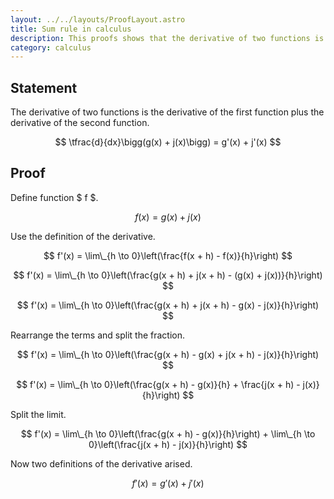 ```yaml
---
layout: ../../layouts/ProofLayout.astro
title: Sum rule in calculus
description: This proofs shows that the derivative of two functions is the derivative of the first function plus the derivative of the second function.
category: calculus
---
```


## Statement

The derivative of two functions is the derivative of the first function plus the derivative of the second function.

$$ \tfrac{d}{dx}\bigg(g(x) + j(x)\bigg) = g'(x) + j'(x) $$

## Proof

Define function $ f $.

$$ f(x) = g(x) + j(x) $$

Use the definition of the derivative.

$$ f'(x) = \lim\_{h \to 0}\left(\frac{f(x + h) - f(x)}{h}\right) $$

$$ f'(x) = \lim\_{h \to 0}\left(\frac{g(x + h) + j(x + h) - (g(x) + j(x))}{h}\right) $$

$$ f'(x) = \lim\_{h \to 0}\left(\frac{g(x + h) + j(x + h) - g(x) - j(x)}{h}\right) $$

Rearrange the terms and split the fraction.

$$ f'(x) = \lim\_{h \to 0}\left(\frac{g(x + h) - g(x) + j(x + h) - j(x)}{h}\right) $$

$$ f'(x) = \lim\_{h \to 0}\left(\frac{g(x + h) - g(x)}{h} + \frac{j(x + h) - j(x)}{h}\right) $$

Split the limit.

$$ f'(x) = \lim\_{h \to 0}\left(\frac{g(x + h) - g(x)}{h}\right) + \lim\_{h \to 0}\left(\frac{j(x + h) - j(x)}{h}\right) $$

Now two definitions of the derivative arised.

$$ f'(x) = g'(x) + j'(x) $$

